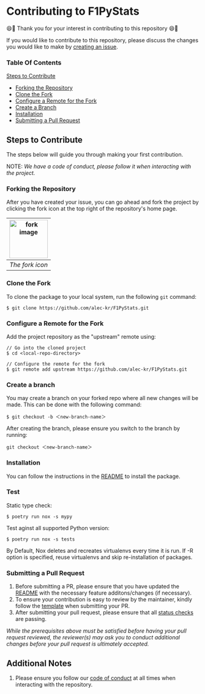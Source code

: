 # Contributing to F1PyStats

😄🎉 Thank you for your interest in contributing to this repository 😄🎉 

If you would like to contribute to this repository, please discuss the changes you would like to make by [creating an issue](https://docs.github.com/en/issues/tracking-your-work-with-issues/creating-an-issue).

### Table Of Contents
[Steps to Contribute](#steps-to-contribute)
  * [Forking the Repository](#forking-the-repository)
  * [Clone the Fork](#clone-the-fork)
  * [Configure a Remote for the Fork](#configure-a-remote-for-the-fork)
  * [Create a Branch](#create-a-branch)
  * [Installation](#installation)
  * [Submitting a Pull Request](#submitting-a-pull-request)

## Steps to Contribute

The steps below will guide you through making your first contribution.

NOTE: *We have a code of conduct, please follow it when interacting with the project.*

### Forking the Repository
After you have created your issue, you can go ahead and fork the project by clicking the fork icon at the top right of the repository's home page.

|  <img src="https://user-images.githubusercontent.com/52685467/193420101-f1902dba-6904-4061-bded-75a7fd5491c8.png" alt="fork image" width="100"/>   |
|----------|
| *The fork icon* |

### Clone the Fork
To clone the package to your local system, run the following ```git``` command:

```// Clone the repo
$ git clone https://github.com/alec-kr/F1PyStats.git 
```

### Configure a Remote for the Fork
Add the project repository as the "upstream" remote using: 
```
// Go into the cloned project
$ cd <local-repo-directory>

// Configure the remote for the fork
$ git remote add upstream https://github.com/alec-kr/F1PyStats.git 
```

### Create a branch
You may create a branch on your forked repo where all new changes will be made. This can be done with the following command:
``` 
$ git checkout -b ＜new-branch-name＞
```

After creating the branch, please ensure you switch to the branch by running:
``` 
git checkout ＜new-branch-name＞
```

### Installation
You can follow the instructions in the [README](https://github.com/alec-kr/F1PyStats/blob/main/README.md#prerequisite) to install the package.

### Test

Static type check:
```
$ poetry run nox -s mypy 
```

Test aginst all supported Python version:
```
$ poetry run nox -s tests
```

By Default, Nox deletes and recreates virtualenvs every time it is run. If -R option is
specified, reuse virtualenvs and skip re-installation of packages.

### Submitting a Pull Request
1. Before submitting a PR, please ensure that you have updated the [README](https://github.com/alec-kr/F1PyStats/blob/main/README.md) with the necessary feature additons/changes (if necessary).
2. To ensure your contribution is easy to review by the maintainer, kindly follow the [template](https://raw.githubusercontent.com/alec-kr/F1PyStats/main/.github/pull_request_template.md) when submitting your PR.
3. After submitting your pull request, please ensure that all [status checks](https://docs.github.com/en/pull-requests/collaborating-with-pull-requests/collaborating-on-repositories-with-code-quality-features/about-status-checks) are passing.

*While the prerequisites above must be satisfied before having your pull request reviewed, the reviewer(s) may ask you to conduct additional changes before your pull request is ultimately accepted.*

## Additional Notes
1. Please ensure you follow our [code of conduct](https://github.com/alec-kr/F1PyStats/blob/main/CODE_OF_CONDUCT.md) at all times when interacting with the repository.
